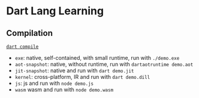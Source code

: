 # Dart Lang Learning

## Compilation

[`dart compile`](https://dart.dev/tools/dart-compile)

- `exe`: native, self-contained, with small runtime, run with `./demo.exe`
- `aot-snapshot`: native, without runtime, run with `dartaotruntime demo.aot`
- `jit-snapshot`: native and run with `dart demo.jit` 
- `kernel`: cross-platform, IR and run with `dart demo.dill`
- `js`: js and run with `node demo.js`
- `wasm` wasm and run with `node demo.wasm`


